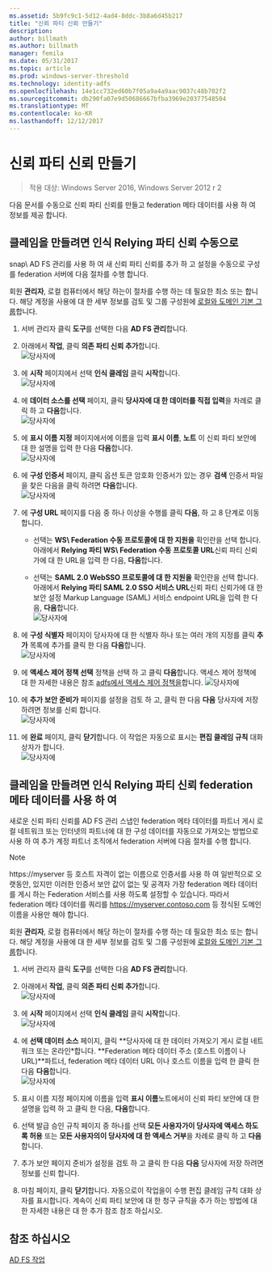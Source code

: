 ```yaml
---
ms.assetid: 5b9fc9c1-5d12-4ad4-8ddc-3b8a6d45b217
title: "신뢰 파티 신뢰 만들기"
description: 
author: billmath
ms.author: billmath
manager: femila
ms.date: 05/31/2017
ms.topic: article
ms.prod: windows-server-threshold
ms.technology: identity-adfs
ms.openlocfilehash: 14e1cc732ed60b7f05a9a4a9aac9037c48b702f2
ms.sourcegitcommit: db290fa07e9d50686667bfba3969e20377548504
ms.translationtype: MT
ms.contentlocale: ko-KR
ms.lasthandoff: 12/12/2017
---
```

# <a name="create-a-relying-party-trust"></a>신뢰 파티 신뢰 만들기

>적용 대상: Windows Server 2016, Windows Server 2012 r 2

다음 문서를 수동으로 신뢰 파티 신뢰를 만들고 federation 메타 데이터를 사용 하 여 정보를 제공 합니다.
  
## <a name="to-create-a-claims-aware-relying-party-trust-manually"></a>클레임을 만들려면 인식 Relying 파티 신뢰 수동으로 

snap\ AD FS 관리를 사용 하 여 새 신뢰 파티 신뢰를 추가 하 고 설정을 수동으로 구성를 federation 서버에 다음 절차를 수행 합니다.  

회원 **관리자**, 로컬 컴퓨터에서 해당 하는이 절차를 수행 하는 데 필요한 최소 또는 합니다.  해당 계정을 사용에 대 한 세부 정보를 검토 및 그룹 구성원에 [로컬와 도메인 기본 그룹](https://go.microsoft.com/fwlink/?LinkId=83477)합니다.
  
1. 서버 관리자 클릭 **도구**를 선택한 다음 **AD FS 관리**합니다.  
  
2.  아래에서 **작업**, 클릭 **의존 파티 신뢰 추가**합니다.  
![당사자에](media/Create-a-Relying-Party-Trust/addtrust1.PNG)   

3.  에 **시작** 페이지에서 선택 **인식 클레임** 클릭 **시작**합니다.  
![당사자에](media/Create-a-Relying-Party-Trust/addtrust2.PNG) 
  
4.  에 **데이터 소스를 선택** 페이지, 클릭 **당사자에 대 한 데이터를 직접 입력**을 차례로 클릭 하 고 **다음**합니다.  
![당사자에](media/Create-a-Relying-Party-Trust/addtrust3.PNG) 
  
5.  에 **표시 이름 지정** 페이지에서에 이름을 입력 **표시 이름**, **노트** 이 신뢰 파티 보안에 대 한 설명을 입력 한 다음 **다음**합니다.  
![당사자에](media/Create-a-Relying-Party-Trust/addtrust4.PNG) 

6. 에 **구성 인증서** 페이지, 클릭 옵션 토큰 암호화 인증서가 있는 경우 **검색** 인증서 파일을 찾은 다음을 클릭 하려면 **다음**합니다.  
![당사자에](media/Create-a-Relying-Party-Trust/addtrust5.PNG) 

7.  에 **구성 URL** 페이지를 다음 중 하나 이상을 수행를 클릭 **다음**, 하 고 8 단계로 이동 합니다.  
  
    -   선택는 **WS\ Federation 수동 프로토콜에 대 한 지원을** 확인란을 선택 합니다. 아래에서 **Relying 파티 WS\ Federation 수동 프로토콜 URL**신뢰 파티 신뢰가에 대 한 URL을 입력 한 다음, **다음**합니다.  
  
    -   선택는 **SAML 2.0 WebSSO 프로토콜에 대 한 지원을** 확인란을 선택 합니다. 아래에서 **Relying 파티 SAML 2.0 SSO 서비스 URL**신뢰 파티 신뢰가에 대 한 보안 설정 Markup Language \(SAML\) 서비스 endpoint URL을 입력 한 다음, **다음**합니다.  
![당사자에](media/Create-a-Relying-Party-Trust/addtrust6.PNG)   

8. 에 **구성 식별자** 페이지이 당사자에 대 한 식별자 하나 또는 여러 개의 지정를 클릭 **추가** 목록에 추가를 클릭 한 다음 **다음**합니다.  
![당사자에](media/Create-a-Relying-Party-Trust/addtrust8.PNG)
  
9.  에 **액세스 제어 정책 선택** 정책을 선택 하 고 클릭 **다음**합니다.  액세스 제어 정책에 대 한 자세한 내용은 참조 [adfs에서 액세스 제어 정책을](Access-Control-Policies-in-AD-FS.md)합니다. 
![당사자에](media/Create-a-Relying-Party-Trust/addtrust9.PNG)

10. 에 **추가 보안 준비가** 페이지를 설정을 검토 하 고, 클릭 한 다음 **다음** 당사자에 저장 하려면 정보를 신뢰 합니다.  
   ![당사자에](media/Create-a-Relying-Party-Trust/addtrust10.PNG) 
11. 에 **완료** 페이지, 클릭 **닫기**합니다. 이 작업은 자동으로 표시는 **편집 클레임 규칙** 대화 상자가 합니다.  
![당사자에](media/Create-a-Relying-Party-Trust/addtrust11.PNG) 

## <a name="to-create-a-claims-aware-relying-party-trust-using-federation-metadata"></a>클레임을 만들려면 인식 Relying 파티 신뢰 federation 메타 데이터를 사용 하 여

새로운 신뢰 파티 신뢰를 AD FS 관리 스냅인 federation 메타 데이터를 파트너 게시 로컬 네트워크 또는 인터넷의 파트너에 대 한 구성 데이터를 자동으로 가져오는 방법으로 사용 하 여 추가 계정 파트너 조직에서 federation 서버에 다음 절차를 수행 합니다.

>[!NOTE]
>https://myserver 등 호스트 자격이 없는 이름으로 인증서를 사용 하 여 일반적으로 오랫동안, 있지만 이러한 인증서 보안 값이 없는 및 공격자 가장 federation 메타 데이터를 게시 하는 Federation 서비스를 사용 하도록 설정할 수 있습니다. 따라서 federation 메타 데이터를 쿼리를 https://myserver.contoso.com 등 정식된 도메인 이름을 사용만 해야 합니다.

회원 **관리자**, 로컬 컴퓨터에서 해당 하는이 절차를 수행 하는 데 필요한 최소 또는 합니다.  해당 계정을 사용에 대 한 세부 정보를 검토 및 그룹 구성원에 [로컬와 도메인 기본 그룹](https://go.microsoft.com/fwlink/?LinkId=83477)합니다.


1. 서버 관리자 클릭 **도구**를 선택한 다음 **AD FS 관리**합니다.  
  
2.  아래에서 **작업**, 클릭 **의존 파티 신뢰 추가**합니다.  
![당사자에](media/Create-a-Relying-Party-Trust/addtrust1.PNG)   

3.  에 **시작** 페이지에서 선택 **인식 클레임** 클릭 **시작**합니다.  
![당사자에](media/Create-a-Relying-Party-Trust/addtrust2.PNG) 
  
4.  에 **선택 데이터 소스** 페이지, 클릭 **당사자에 대 한 데이터 가져오기 게시 로컬 네트워크 또는 온라인*합니다. **Federation 메타 데이터 주소 (호스트 이름이 나 URL)**파트너, federation 메타 데이터 URL 이나 호스트 이름을 입력 한 클릭 한 다음 **다음**합니다.  
![당사자에](media/Create-a-Relying-Party-Trust/addtrust12.PNG) 

5.  표시 이름 지정 페이지에 이름을 입력 **표시 이름**노트에서이 신뢰 파티 보안에 대 한 설명을 입력 하 고 클릭 한 다음, **다음**합니다.

6.  선택 발급 승인 규칙 페이지 중 하나를 선택 **모든 사용자가이 당사자에 액세스 하도록 허용** 또는 **모든 사용자의이 당사자에 대 한 액세스 거부**을 차례로 클릭 하 고 **다음**합니다.

7.  추가 보안 페이지 준비가 설정을 검토 하 고 클릭 한 다음 **다음** 당사자에 저장 하려면 정보를 신뢰 합니다.

8.  마침 페이지, 클릭 **닫기**합니다. 자동으로이 작업을이 수행 편집 클레임 규칙 대화 상자를 표시합니다. 계속이 신뢰 파티 보안에 대 한 청구 규칙을 추가 하는 방법에 대 한 자세한 내용은 대 한 추가 참조 참조 하십시오.




## <a name="see-also"></a>참조 하십시오  
[AD FS 작업](../../ad-fs/AD-FS-2016-Operations.md) 
